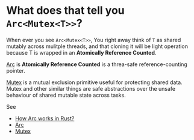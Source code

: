 # What does that tell you `Arc<Mutex<T>>`?

When ever you see `Arc<Mutex<T>>`, You right away think of `T` as shared mutably across mulitple
threads, and that cloning it will be light operation because T is wrapped in an **Atomically Reference Counted**.

[Arc] is **Atomically Reference Counted** is a threa-safe reference-counting pointer.

[Mutex] is a mutual exclusion primitive useful for protecting shared data. Mutex and other similar
things are safe abstractions over the unsafe behaviour of shared mutable state across tasks.

See
- [How Arc works in Rust?]
- [Arc]
- [Mutex]


<!-- Links -->
[Arc]: https://doc.rust-lang.org/std/sync/struct.Arc.html
[Mutex]: https://doc.rust-lang.org/std/sync/struct.Mutex.html
[How Arc works in Rust?]: https://medium.com/@DylanKerler1/how-arc-works-in-rust-b06192acd0a6
